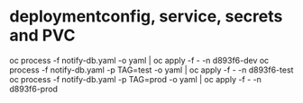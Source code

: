 
# deploymentconfig, service, secrets and PVC
oc process -f notify-db.yaml -o yaml | oc apply -f - -n d893f6-dev
oc process -f notify-db.yaml -p TAG=test -o yaml | oc apply -f - -n d893f6-test
oc process -f notify-db.yaml -p TAG=prod -o yaml | oc apply -f - -n d893f6-prod
